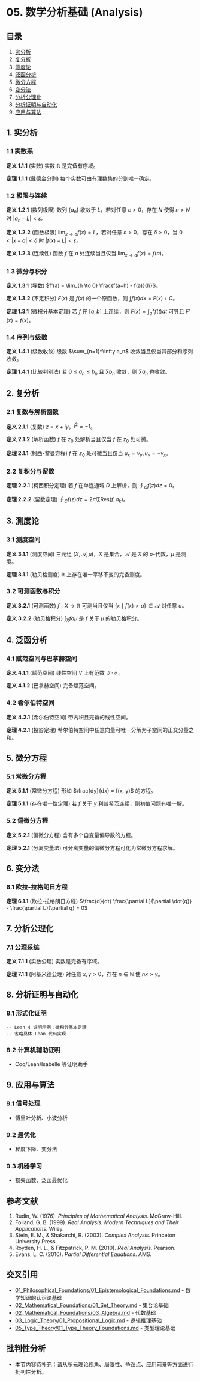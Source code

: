 # 05. 数学分析基础 (Analysis)

## 目录

1. [实分析](#1-实分析)
2. [复分析](#2-复分析)
3. [测度论](#3-测度论)
4. [泛函分析](#4-泛函分析)
5. [微分方程](#5-微分方程)
6. [变分法](#6-变分法)
7. [分析公理化](#7-分析公理化)
8. [分析证明与自动化](#8-分析证明与自动化)
9. [应用与算法](#9-应用与算法)

## 1. 实分析

### 1.1 实数系

**定义 1.1.1** (实数)
实数 $\mathbb{R}$ 是完备有序域。

**定理 1.1.1** (戴德金分割)
每个实数可由有理数集的分割唯一确定。

### 1.2 极限与连续

**定义 1.2.1** (数列极限)
数列 $\{a_n\}$ 收敛于 $L$，若对任意 $\varepsilon > 0$，存在 $N$ 使得 $n > N$ 时 $|a_n - L| < \varepsilon$。

**定义 1.2.2** (函数极限)
$\lim_{x \to a} f(x) = L$，若对任意 $\varepsilon > 0$，存在 $\delta > 0$，当 $0 < |x - a| < \delta$ 时 $|f(x) - L| < \varepsilon$。

**定义 1.2.3** (连续性)
函数 $f$ 在 $a$ 处连续当且仅当 $\lim_{x \to a} f(x) = f(a)$。

### 1.3 微分与积分

**定义 1.3.1** (导数)
$f'(a) = \lim_{h \to 0} \frac{f(a+h) - f(a)}{h}$。

**定义 1.3.2** (不定积分)
$F(x)$ 是 $f(x)$ 的一个原函数，则 $\int f(x) dx = F(x) + C$。

**定理 1.3.1** (微积分基本定理)
若 $f$ 在 $[a, b]$ 上连续，则 $F(x) = \int_a^x f(t) dt$ 可导且 $F'(x) = f(x)$。

### 1.4 序列与级数

**定义 1.4.1** (级数收敛)
级数 $\sum_{n=1}^\infty a_n$ 收敛当且仅当其部分和序列收敛。

**定理 1.4.1** (比较判别法)
若 $0 \leq a_n \leq b_n$ 且 $\sum b_n$ 收敛，则 $\sum a_n$ 也收敛。

## 2. 复分析

### 2.1 复数与解析函数

**定义 2.1.1** (复数)
$z = x + iy$，$i^2 = -1$。

**定义 2.1.2** (解析函数)
$f$ 在 $z_0$ 处解析当且仅当 $f$ 在 $z_0$ 处可微。

**定理 2.1.1** (柯西-黎曼方程)
$f$ 在 $z_0$ 处可微当且仅当 $u_x = v_y, u_y = -v_x$。

### 2.2 复积分与留数

**定理 2.2.1** (柯西积分定理)
若 $f$ 在单连通域 $D$ 上解析，则 $\oint_C f(z) dz = 0$。

**定理 2.2.2** (留数定理)
$\oint_C f(z) dz = 2\pi i \sum \text{Res}(f, a_k)$。

## 3. 测度论

### 3.1 测度空间

**定义 3.1.1** (测度空间)
三元组 $(X, \mathcal{A}, \mu)$，$X$ 是集合，$\mathcal{A}$ 是 $X$ 的 $\sigma$-代数，$\mu$ 是测度。

**定理 3.1.1** (勒贝格测度)
$\mathbb{R}$ 上存在唯一平移不变的完备测度。

### 3.2 可测函数与积分

**定义 3.2.1** (可测函数)
$f: X \to \mathbb{R}$ 可测当且仅当 $\{x \mid f(x) > a\} \in \mathcal{A}$ 对任意 $a$。

**定义 3.2.2** (勒贝格积分)
$\int_X f d\mu$ 是 $f$ 关于 $\mu$ 的勒贝格积分。

## 4. 泛函分析

### 4.1 赋范空间与巴拿赫空间

**定义 4.1.1** (赋范空间)
线性空间 $V$ 上有范数 $\|\cdot\|$。

**定义 4.1.2** (巴拿赫空间)
完备赋范空间。

### 4.2 希尔伯特空间

**定义 4.2.1** (希尔伯特空间)
带内积且完备的线性空间。

**定理 4.2.1** (投影定理)
希尔伯特空间中任意向量可唯一分解为子空间的正交分量之和。

## 5. 微分方程

### 5.1 常微分方程

**定义 5.1.1** (常微分方程)
形如 $\frac{dy}{dx} = f(x, y)$ 的方程。

**定理 5.1.1** (存在唯一性定理)
若 $f$ 关于 $y$ 利普希茨连续，则初值问题有唯一解。

### 5.2 偏微分方程

**定义 5.2.1** (偏微分方程)
含有多个自变量偏导数的方程。

**定理 5.2.1** (分离变量法)
可分离变量的偏微分方程可化为常微分方程求解。

## 6. 变分法

### 6.1 欧拉-拉格朗日方程

**定理 6.1.1** (欧拉-拉格朗日方程)
$\frac{d}{dt} \frac{\partial L}{\partial \dot{q}} - \frac{\partial L}{\partial q} = 0$

## 7. 分析公理化

### 7.1 公理系统

**定义 7.1.1** (实数公理)
实数是完备有序域。

**定理 7.1.1** (阿基米德公理)
对任意 $x, y > 0$，存在 $n \in \mathbb{N}$ 使 $nx > y$。

## 8. 分析证明与自动化

### 8.1 形式化证明

```lean
-- Lean 4 证明示例：微积分基本定理
-- 省略具体 Lean 代码实现
```

### 8.2 计算机辅助证明

- Coq/Lean/Isabelle 等证明助手

## 9. 应用与算法

### 9.1 信号处理

- 傅里叶分析、小波分析

### 9.2 最优化

- 梯度下降、变分法

### 9.3 机器学习

- 损失函数、泛函最优化

## 参考文献

1. Rudin, W. (1976). *Principles of Mathematical Analysis*. McGraw-Hill.
2. Folland, G. B. (1999). *Real Analysis: Modern Techniques and Their Applications*. Wiley.
3. Stein, E. M., & Shakarchi, R. (2003). *Complex Analysis*. Princeton University Press.
4. Royden, H. L., & Fitzpatrick, P. M. (2010). *Real Analysis*. Pearson.
5. Evans, L. C. (2010). *Partial Differential Equations*. AMS.

## 交叉引用

- [01_Philosophical_Foundations/01_Epistemological_Foundations.md](../01_Philosophical_Foundations/01_Epistemological_Foundations.md) - 数学知识的认识论基础
- [02_Mathematical_Foundations/01_Set_Theory.md](../01_Set_Theory/01_Set_Theory.md) - 集合论基础
- [02_Mathematical_Foundations/03_Algebra.md](../05_Algebra/03_Algebra.md) - 代数基础
- [03_Logic_Theory/01_Propositional_Logic.md](../../03_Logic_Theory/01_Propositional_Logic.md) - 逻辑推理基础
- [05_Type_Theory/01_Type_Theory_Foundations.md](../05_Type_Theory/01_Type_Theory_Foundations.md) - 类型理论基础

## 批判性分析

- 本节内容待补充：请从多元理论视角、局限性、争议点、应用前景等方面进行批判性分析。
